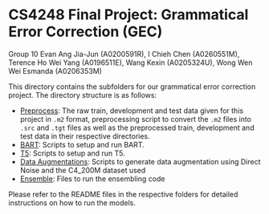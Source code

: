 # CS4248 Final Project: Grammatical Error Correction (GEC)
Group 10 Evan Ang Jia-Jun (A0200591R), I Chieh Chen (A0260551M), Terence Ho Wei Yang (A0196511E), Wang Kexin (A0205324U), Wong Wen Wei Esmanda (A0206353M)

This directory contains the subfolders for our grammatical error correction project. The directory structure is as follows:

- [Preprocess](Preprocess): The raw train, development and test data given for this project in `.m2`  format, preprocessing script to convert the `.m2` files into `.src` and `.tgt` files as well as the preprocessed train, development and test data in their respective directories.
- [BART](BART): Scripts to setup and run BART.
- [T5](T5): Scripts to setup and run T5.
- [Data&nbsp;Augmentations](Data&nbsp;Augmentations): Scripts to generate data augmentation using Direct Noise and the C4_200M dataset used
- [Ensemble](Ensemble): Files to run the ensembling code

Please refer to the README files in the respective folders for detailed instructions on how to run the models.
